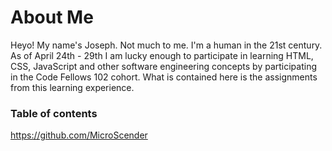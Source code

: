# About Me
Heyo! My name's Joseph. Not much to me. I'm a human in the 21st century. As of April 24th - 29th I am lucky enough to participate in learning HTML, CSS, JavaScript and other software engineering concepts by participating in the Code Fellows 102 cohort. What is contained here is the assignments from this learning experience.

### Table of contents




<https://github.com/MicroScender>
